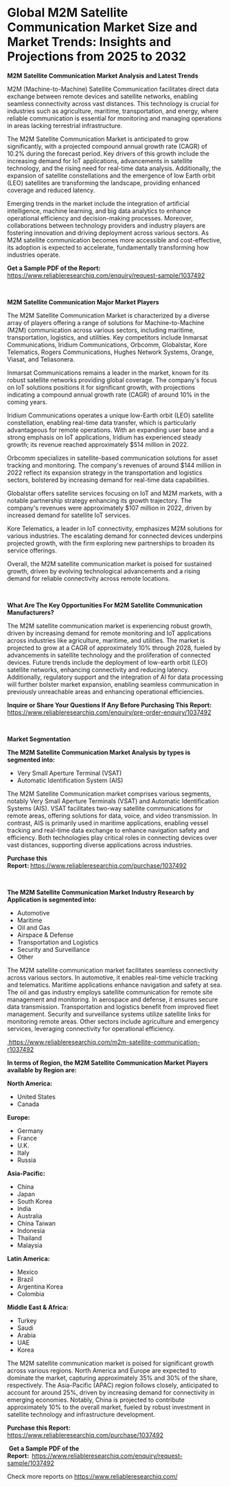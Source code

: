 <p><h1>Global M2M Satellite Communication Market Size and Market Trends: Insights and Projections from 2025 to 2032</h1></p><p><strong>M2M Satellite Communication Market Analysis and Latest Trends</strong></p>
<p><p>M2M (Machine-to-Machine) Satellite Communication facilitates direct data exchange between remote devices and satellite networks, enabling seamless connectivity across vast distances. This technology is crucial for industries such as agriculture, maritime, transportation, and energy, where reliable communication is essential for monitoring and managing operations in areas lacking terrestrial infrastructure.</p><p>The M2M Satellite Communication Market is anticipated to grow significantly, with a projected compound annual growth rate (CAGR) of 10.2% during the forecast period. Key drivers of this growth include the increasing demand for IoT applications, advancements in satellite technology, and the rising need for real-time data analysis. Additionally, the expansion of satellite constellations and the emergence of low Earth orbit (LEO) satellites are transforming the landscape, providing enhanced coverage and reduced latency.</p><p>Emerging trends in the market include the integration of artificial intelligence, machine learning, and big data analytics to enhance operational efficiency and decision-making processes. Moreover, collaborations between technology providers and industry players are fostering innovation and driving deployment across various sectors. As M2M satellite communication becomes more accessible and cost-effective, its adoption is expected to accelerate, fundamentally transforming how industries operate.</p></p>
<p><strong>Get a Sample PDF of the Report:&nbsp;</strong> <a href="https://www.reliableresearchiq.com/enquiry/request-sample/1037492?utm_campaign=3441&utm_medium=2&utm_source=Github&utm_content=ia&utm_term=11042025&utm_id=m2m-satellite-communication">https://www.reliableresearchiq.com/enquiry/request-sample/1037492</a></p>
<p>&nbsp;</p>
<p><strong>M2M Satellite Communication Major Market Players</strong></p>
<p><p>The M2M Satellite Communication Market is characterized by a diverse array of players offering a range of solutions for Machine-to-Machine (M2M) communication across various sectors, including maritime, transportation, logistics, and utilities. Key competitors include Inmarsat Communications, Iridium Communications, Orbcomm, Globalstar, Kore Telematics, Rogers Communications, Hughes Network Systems, Orange, Viasat, and Teliasonera.</p><p>Inmarsat Communications remains a leader in the market, known for its robust satellite networks providing global coverage. The company's focus on IoT solutions positions it for significant growth, with projections indicating a compound annual growth rate (CAGR) of around 10% in the coming years. </p><p>Iridium Communications operates a unique low-Earth orbit (LEO) satellite constellation, enabling real-time data transfer, which is particularly advantageous for remote operations. With an expanding user base and a strong emphasis on IoT applications, Iridium has experienced steady growth; its revenue reached approximately $514 million in 2022.</p><p>Orbcomm specializes in satellite-based communication solutions for asset tracking and monitoring. The company's revenues of around $144 million in 2022 reflect its expansion strategy in the transportation and logistics sectors, bolstered by increasing demand for real-time data capabilities.</p><p>Globalstar offers satellite services focusing on IoT and M2M markets, with a notable partnership strategy enhancing its growth trajectory. The company's revenues were approximately $107 million in 2022, driven by increased demand for satellite IoT services.</p><p>Kore Telematics, a leader in IoT connectivity, emphasizes M2M solutions for various industries. The escalating demand for connected devices underpins projected growth, with the firm exploring new partnerships to broaden its service offerings.</p><p>Overall, the M2M satellite communication market is poised for sustained growth, driven by evolving technological advancements and a rising demand for reliable connectivity across remote locations.</p></p>
<p>&nbsp;</p>
<p><strong>What Are The Key Opportunities For M2M Satellite Communication Manufacturers?</strong></p>
<p><p>The M2M satellite communication market is experiencing robust growth, driven by increasing demand for remote monitoring and IoT applications across industries like agriculture, maritime, and utilities. The market is projected to grow at a CAGR of approximately 10% through 2028, fueled by advancements in satellite technology and the proliferation of connected devices. Future trends include the deployment of low-earth orbit (LEO) satellite networks, enhancing connectivity and reducing latency. Additionally, regulatory support and the integration of AI for data processing will further bolster market expansion, enabling seamless communication in previously unreachable areas and enhancing operational efficiencies.</p></p>
<p><strong>Inquire or Share Your Questions If Any Before Purchasing This Report:</strong> <a href="https://www.reliableresearchiq.com/enquiry/pre-order-enquiry/1037492?utm_campaign=3441&utm_medium=2&utm_source=Github&utm_content=ia&utm_term=11042025&utm_id=m2m-satellite-communication">https://www.reliableresearchiq.com/enquiry/pre-order-enquiry/1037492</a></p>
<p>&nbsp;</p>
<p><strong>Market Segmentation</strong></p>
<p><strong>The M2M Satellite Communication Market Analysis by types is segmented into:</strong></p>
<p><ul><li>Very Small Aperture Terminal (VSAT)</li><li>Automatic Identification System (AIS)</li></ul></p>
<p><p>The M2M Satellite Communication market comprises various segments, notably Very Small Aperture Terminals (VSAT) and Automatic Identification Systems (AIS). VSAT facilitates two-way satellite communications for remote areas, offering solutions for data, voice, and video transmission. In contrast, AIS is primarily used in maritime applications, enabling vessel tracking and real-time data exchange to enhance navigation safety and efficiency. Both technologies play critical roles in connecting devices over vast distances, supporting diverse applications across industries.</p></p>
<p><strong>Purchase this Report:&nbsp;</strong><a href="https://www.reliableresearchiq.com/purchase/1037492?utm_campaign=3441&utm_medium=2&utm_source=Github&utm_content=ia&utm_term=11042025&utm_id=m2m-satellite-communication">https://www.reliableresearchiq.com/purchase/1037492</a></p>
<p>&nbsp;</p>
<p><strong>The M2M Satellite Communication Market Industry Research by Application is segmented into:</strong></p>
<p><ul><li>Automotive</li><li>Maritime</li><li>Oil and Gas</li><li>Airspace & Defense</li><li>Transportation and Logistics</li><li>Security and Surveillance</li><li>Other</li></ul></p>
<p><p>The M2M satellite communication market facilitates seamless connectivity across various sectors. In automotive, it enables real-time vehicle tracking and telematics. Maritime applications enhance navigation and safety at sea. The oil and gas industry employs satellite communication for remote site management and monitoring. In aerospace and defense, it ensures secure data transmission. Transportation and logistics benefit from improved fleet management. Security and surveillance systems utilize satellite links for monitoring remote areas. Other sectors include agriculture and emergency services, leveraging connectivity for operational efficiency.</p></p>
<p><a href="https://www.reliableresearchiq.com/m2m-satellite-communication-r1037492?utm_campaign=3441&utm_medium=2&utm_source=Github&utm_content=ia&utm_term=11042025&utm_id=m2m-satellite-communication">&nbsp;https://www.reliableresearchiq.com/m2m-satellite-communication-r1037492</a></p>
<p><strong>In terms of Region, the M2M Satellite Communication Market Players available by Region are:</strong></p>
<p>
    <p> <strong> North America: </strong>
        <ul>
            <li>United States</li>
            <li>Canada</li>
        </ul>
        </p> 
    <p> <strong> Europe: </strong>
        <ul>
            <li>Germany</li>
            <li>France</li>
            <li>U.K.</li>
            <li>Italy</li>
            <li>Russia</li>
        </ul>
        </p> 
    <p> <strong> Asia-Pacific: </strong>
        <ul>
            <li>China</li>
            <li>Japan</li>
            <li>South Korea</li>
            <li>India</li>
            <li>Australia</li>
            <li>China Taiwan</li>
            <li>Indonesia</li>
            <li>Thailand</li>
            <li>Malaysia</li>
        </ul>
        </p> 
    <p> <strong> Latin America: </strong>
        <ul>
            <li>Mexico</li>
            <li>Brazil</li>
            <li>Argentina Korea</li>
            <li>Colombia</li>
        </ul>
        </p> 
    <p> <strong> Middle East & Africa: </strong>
        <ul>
            <li>Turkey</li>
            <li>Saudi</li>
            <li>Arabia</li>
            <li>UAE</li>
            <li>Korea</li>
        </ul>
    </p>
    </p>
<p><p>The M2M satellite communication market is poised for significant growth across various regions. North America and Europe are expected to dominate the market, capturing approximately 35% and 30% of the share, respectively. The Asia-Pacific (APAC) region follows closely, anticipated to account for around 25%, driven by increasing demand for connectivity in emerging economies. Notably, China is projected to contribute approximately 10% to the overall market, fueled by robust investment in satellite technology and infrastructure development.</p></p>
<p><strong>Purchase this Report: </strong><a href="https://www.reliableresearchiq.com/purchase/1037492?utm_campaign=3441&utm_medium=2&utm_source=Github&utm_content=ia&utm_term=11042025&utm_id=m2m-satellite-communication">https://www.reliableresearchiq.com/purchase/1037492</a></p>
<p>&nbsp;<strong>Get a Sample PDF of the Report:&nbsp;&nbsp;</strong><a href="https://www.reliableresearchiq.com/enquiry/request-sample/1037492?utm_campaign=3441&utm_medium=2&utm_source=Github&utm_content=ia&utm_term=11042025&utm_id=m2m-satellite-communication">https://www.reliableresearchiq.com/enquiry/request-sample/1037492</a></p>
<p><strong></strong></p>
<p>Check more reports on <a href="https://www.reliableresearchiq.com/?utm_campaign=3441&utm_medium=2&utm_source=Github&utm_content=ia&utm_term=11042025&utm_id=m2m-satellite-communication">https://www.reliableresearchiq.com/</a></p>